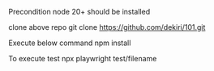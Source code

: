 Precondition
node 20+ should be installed

clone above repo
git clone https://github.com/dekiri/101.git

Execute below command
npm install

To execute test
npx playwright test/filename

